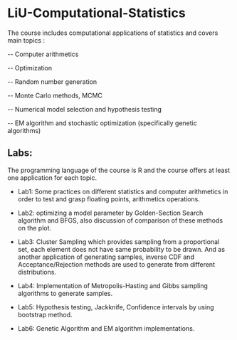 # LiU-Computational-Statistics
The course includes computational applications of statistics and covers main topics :

-- Computer arithmetics

-- Optimization

-- Random number generation 

-- Monte Carlo methods, MCMC

-- Numerical model selection and hypothesis testing

-- EM algorithm and stochastic optimization (specifically genetic algorithms)

## Labs:

The programming language of the course is R and the course offers at least one application for each topic.

* Lab1: Some practices on different statistics and computer arithmetics in order to test and grasp floating points, arithmetics operations.

* Lab2: optimizing a model parameter by Golden-Section Search algorithm and BFGS, also discussion of comparison of these methods on the plot.

* Lab3: Cluster Sampling which provides sampling from a proportional set, each element does not have same probability to be drawn. And as another application of generating samples, inverse CDF and Acceptance/Rejection methods are used to generate from different distributions.

* Lab4: Implementation of Metropolis-Hasting and Gibbs sampling algorithms to generate samples.

* Lab5: Hypothesis testing, Jackknife, Confidence intervals by using bootstrap method.

* Lab6: Genetic Algorithm and EM algorithm implementations.
